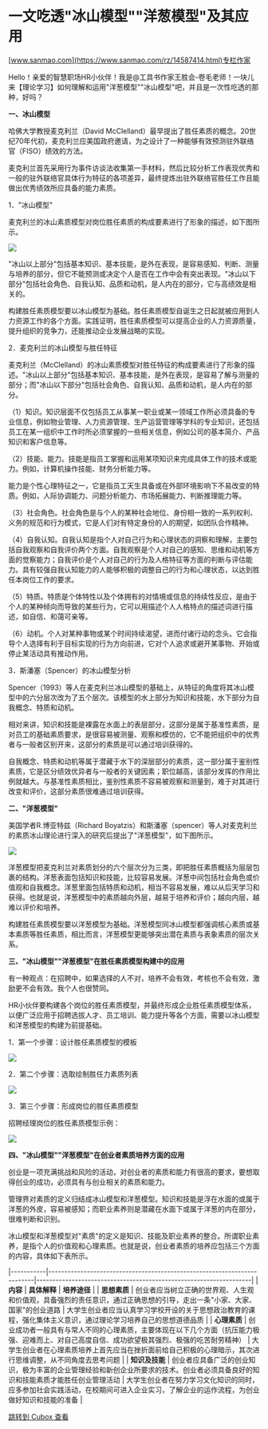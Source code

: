 一文吃透"冰山模型""洋葱模型"及其应用
====================

[www.sanmao.com](https://www.sanmao.com/rz/14587414.html)专栏作家

Hello！亲爱的智慧职场HR小伙伴！我是@工具书作家王胜会-卷毛老师！一块儿来【理论学习】如何理解和运用"洋葱模型""冰山模型"吧，并且是一次性吃透的那种，好吗？

**一、冰山模型**

哈佛大学教授麦克利兰（David McClelland）最早提出了胜任素质的概念。20世纪70年代初，麦克利兰应美国政府邀请，为之设计了一种能够有效预测驻外联络官（FISO）绩效的方法。

麦克利兰首先采用行为事件访谈法收集第一手材料，然后比较分析工作表现优秀和一般的驻外联络官具体行为特征的各项差异，最终提炼出驻外联络官胜任工作且能做出优秀绩效所应具备的能力素质。

1．"冰山模型"

麦克利兰的冰山素质模型对岗位胜任素质的构成要素进行了形象的描述，如下图所示。

![](https://cubox.pro/c/filters:no_upscale()?imageUrl=https%3A%2F%2Ffiles.hrloo.com%2Fwww%2Fuploadfile%2F2021%2F0518%2F75ba439ccc8022e1dfa9ba389be77882.png&valid=true)

"冰山以上部分"包括基本知识、基本技能，是外在表现，是容易感知、判断、测量与培养的部分，但它不能预测或决定个人是否在工作中会有突出表现。"冰山以下部分"包括社会角色、自我认知、品质和动机，是人内在的部分，它与高绩效是相关的。

构建胜任素质模型要以冰山模型为基础。胜任素质模型自诞生之日起就被应用到人力资源工作的各个方面。实践证明，胜任素质模型可以提高企业的人力资源质量，提升组织的竞争力，还能推动企业发展战略的实现。

2．麦克利兰的冰山模型与胜任特征

麦克利兰（McClelland）的冰山素质模型对胜任特征的构成要素进行了形象的描述。"冰山以上部分"包括基本知识、基本技能，是外在表现，是容易了解与测量的部分；而"冰山以下部分"包括社会角色、自我认知、品质和动机，是人内在的部分。

（1）知识。知识层面不仅包括员工从事某一职业或某一领域工作所必须具备的专业信息，例如物业管理、人力资源管理、生产运营管理等学科的专业知识，还包括员工在某一组织中工作时所必须掌握的一些相关信息，例如公司的基本简介、产品知识和客户信息等。

（2）技能、能力。技能是指员工掌握和运用某项知识来完成具体工作的技术或能力。例如，计算机操作技能、财务分析能力等。

能力是个性心理特征之一，它是指员工天生具备或在外部环境影响下不易改变的特质。例如，人际协调能力、问题分析能力、市场拓展能力、判断推理能力等。

（3）社会角色。社会角色是与个人的某种社会地位、身份相一致的一系列权利、义务的规范和行为模式，它是人们对有特定身份的人的期望，如团队合作精神。

（4）自我认知。自我认知是指个人对自己行为和心理状态的洞察和理解，主要包括自我观察和自我评价两个方面。自我观察是个人对自己的感知、思维和动机等方面的觉察能力；自我评价是个人对自己的行为及人格特征等方面的判断与评估能力。具有较强自我认知能力的人能够积极的调整自己的行为和心理状态，以达到胜任本岗位工作的要求。

（5）特质。特质是个体特性以及个体拥有的对情境或信息的持续性反应，是由于个人的某种倾向而导致的某些行为，它可以用描述个人人格特点的描述词进行描述，如自信、和蔼可亲等。

（6）动机。个人对某种事物或某个时间持续渴望，进而付诸行动的念头。它会指导个人选择有利于目标实现的行为方向前进，它对个人追求或避开某事物、开始或停止某活动具有推动作用。

3．斯潘塞（Spencer）的冰山模型分析

Spencer（1993）等人在麦克利兰冰山模型的基础上，从特征的角度将其冰山模型中的六分层次改为了五个层次。该模型的水上部分为知识和技能，水下部分为自我概念、特质和动机。

相对来讲，知识和技能是裸露在水面上的表层部分，这部分是属于基准性素质，是对员工的基础素质要求，是很容易被测量、观察和模仿的，它不能把组织中的优秀者与一般者区别开来，这部分的素质是可以通过培训获得的。

自我概念、特质和动机等属于潜藏于水下的深层部分的素质，这一部分属于鉴别性素质，它是区分绩效优异者与一般者的关键因素；职位越高，该部分发挥的作用比例就越大。与基准性素质相比，鉴别性素质不容易被观察和测量到，难于对其进行改变和评价，这部分素质很难通过培训获得。

**二、"洋葱模型"**

美国学者R.博亚特兹（Richard Boyatzis）和斯潘塞（spencer）等人对麦克利兰的素质冰山理论进行深入的研究后提出了"洋葱模型"，如下图所示。

![](https://cubox.pro/c/filters:no_upscale()?imageUrl=https%3A%2F%2Ffiles.hrloo.com%2Fwww%2Fuploadfile%2F2021%2F0518%2Feac3fe2e7ba595bbefecb74fe3b8dfa8.png&valid=true)

洋葱模型把麦克利兰对素质划分的六个层次分为三类，即把胜任素质概括为层层包裹的结构。洋葱表面包括知识和技能，比较容易发展。洋葱中间包括社会角色或价值观和自我概念。洋葱里面包括特质和动机，相当不容易发展，难以从后天学习和获得。也就是说，洋葱模型中的素质越向外层，越易于培养和评价；越向内层，越难以评价和培养。

构建胜任素质模型要以洋葱模型为基础。洋葱模型同冰山模型都强调核心素质或基本素质等胜任素质，相比而言，洋葱模型更能够突出潜在素质与表象素质的层次关系。

**三、"冰山模型""洋葱模型"在胜任素质模型构建中的应用**

有一种观点：在招聘中，如果选择的人不对，培养不会有效，考核也不会有效，激励更不会有效。我个人也很赞同。

HR小伙伴要构建各个岗位的胜任素质模型，并最终形成企业胜任素质模型体系，以便广泛应用于招聘选拔人才、员工培训、能力提升等各个方面，需要以冰山模型和洋葱模型的构建为前提基础。

1．第一个步骤：设计胜任素质模型的模板

![](https://cubox.pro/c/filters:no_upscale()?imageUrl=https%3A%2F%2Ffiles.hrloo.com%2Fwww%2Fuploadfile%2F2021%2F0518%2F2bf0616f991e51a629978272f2c8a72c.png&valid=true)

2．第二个步骤：选取绘制胜任力素质列表

![](https://cubox.pro/c/filters:no_upscale()?imageUrl=https%3A%2F%2Ffiles.hrloo.com%2Fwww%2Fuploadfile%2F2021%2F0518%2Fcb86dc37cd038ed6a861cbe3a2ada235.png&valid=true)

3．第三个步骤：形成岗位的胜任素质模型

招聘经理岗位的胜任素质模型示例：

![](https://cubox.pro/c/filters:no_upscale()?imageUrl=https%3A%2F%2Ffiles.hrloo.com%2Fwww%2Fuploadfile%2F2021%2F0518%2F8762543c8899d23aa654faf16635ada6.png&valid=true)

**四、"冰山模型""洋葱模型"在创业者素质培养方面的应用**

创业是一项充满挑战和风险的活动，对创业者的素质和能力有很高的要求，要想取得创业的成功，必须具有与创业相关的素质和能力。

管理界对素质的定义归结成冰山模型和洋葱模型。知识和技能是浮在水面的或属于洋葱的外皮，容易被感知；而职业素养则是潜藏在水面下或属于洋葱的内在部分，很难判断和识别。

冰山模型和洋葱模型对"素质"的定义是知识、技能及职业素养的整合。所谓职业素养，是指个人的价值观和心理素质。也就是说，创业者素质的培养应包括三个方面的内容，具体如下表所示。

|-----------|-------------------------------------------------------------------------|-------------------------------------------------------------------|
| **内容**    | **具体解释**                                                                | **培养途径**                                                          |
| **思想素质**  | 创业者应当树立正确的世界观、人生观和价值观，具备强烈的责任意识，通过正确思想的引导，走出一条"小家、大家、国家"的创业道路           | 大学生创业者应当认真学习学校开设的关于思想政治教育的课程，强化集体主义意识，通过理论学习培养自己的思想道德品质           |
| **心理素质**  | 创业成功者一般具有与常人不同的心理素质，主要体现在以下几个方面（抗压能力极强、迎难而上、对自己高度自信、成功欲望极其强烈、极强的吃苦耐劳精神） | 大学生创业者在心理素质培养上首先应当在挫折面前给自己积极的心理暗示，其次进行思维调整，从不同角度去思考问题             |
| **知识及技能** | 创业者应具备广泛的创业知识，极为丰富的企业管理经验和新创企业所要求的技术。创业者必须具备良好的知识和技能素质才能胜任创业管理活动        | 大学生创业者在努力学习文化知识的同时，应多参加社会实践活动，在校期间可进入企业实习，了解企业的运作流程，为创业做好知识和技能的准备 |

[跳转到 Cubox 查看](https://cubox.pro/my/card?id=7193288471354540671)
